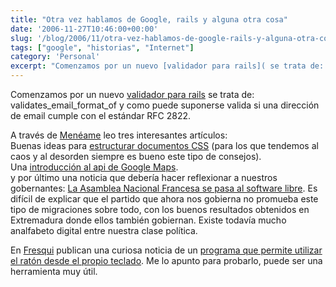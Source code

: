 ```yaml
---
title: "Otra vez hablamos de Google, rails y alguna otra cosa"
date: '2006-11-27T10:46:00+00:00'
slug: '/blog/2006/11/otra-vez-hablamos-de-google-rails-y-alguna-otra-cosa'
tags: ["google", "historias", "Internet"]
category: 'Personal'
excerpt: "Comenzamos por un nuevo [validador para rails]( se trata de: validates\_email\_format\_of y como puede suponerse valida si una direc..."
---
```

Comenzamos por un nuevo [validador para rails](http://www.agilewebdevelopment.com/plugins/validates_email_format_of) se trata de: validates\_email\_format\_of y como puede suponerse valida si una dirección de email cumple con el estándar RFC 2822.

A través de [Menéame](http://www.meneame.com) leo tres interesantes artículos:  
Buenas ideas para [estructurar documentos CSS](http://friendlybit.com/css/how-to-structure-large-css-files/) (para los que tendemos al caos y al desorden siempre es bueno este tipo de consejos).  
Una [introducción al api de Google Maps](http://www.lapuebladecastro.com/tecnologia/programacion/google_maps/index.html).  
y por último una noticia que debería hacer reflexionar a nuestros gobernantes: [La Asamblea Nacional Francesa se pasa al software libre](http://softlibre.barrapunto.com/softlibre/06/11/24/133257.shtml). Es difícil de explicar que el partido que ahora nos gobierna no promueba este tipo de migraciones sobre todo, con los buenos resultados obtenidos en Extremadura donde ellos también gobiernan. Existe todavía mucho analfabeto digital entre nuestra clase política.

En [Fresqui](http://tec.fresqui.com/) publican una curiosa noticia de un [programa que permite utilizar el ratón desde el propio teclado](http://www.lifehacker.com/software/mouser/hack-attack-operate-your-mouse-with-your-keyboard-212816.php). Me lo apunto para probarlo, puede ser una herramienta muy útil.

